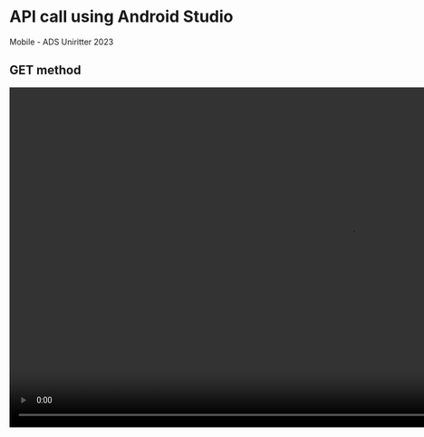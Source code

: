 # API call using Android Studio
Mobile - ADS Uniritter 2023


## GET method
<video src="https://user-images.githubusercontent.com/97241467/225816178-e5cd7633-4b11-47be-865b-59455d790e91.mp4" width="1200px" height="auto">

## Inflating RecyclerViews
<video src="https://user-images.githubusercontent.com/97241467/229384757-005b698e-e7a7-4cee-a389-7845ab90ceb2.mp4" width="1200px" height="auto">

